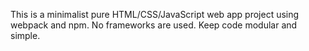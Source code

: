 <!-- Use this file to provide workspace-specific custom instructions to Copilot. For more details, visit https://code.visualstudio.com/docs/copilot/copilot-customization#_use-a-githubcopilotinstructionsmd-file -->

This is a minimalist pure HTML/CSS/JavaScript web app project using webpack and npm. No frameworks are used. Keep code modular and simple.
